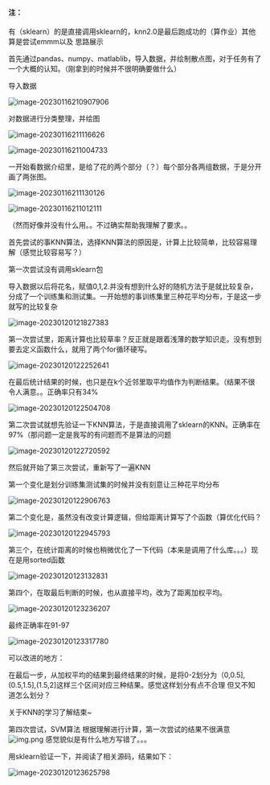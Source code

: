 #### 注：
有（sklearn）的是直接调用sklearn的，knn2.0是最后跑成功的（算作业）其他算是尝试emmm以及 思路展示



首先通过pandas、numpy、matlablib，导入数据，并绘制散点图，对于任务有了一个大概的认知。（刚拿到的时候并不很明确要做什么）

导入数据

![image-20230116210907906](C:\Users\Administrator\AppData\Roaming\Typora\typora-user-images\image-20230116210907906.png)

对数据进行分类整理，并绘图

![image-20230116211116626](C:\Users\Administrator\AppData\Roaming\Typora\typora-user-images\image-20230116211116626.png)

![image-20230116211004733](file://C:\Users\Administrator\AppData\Roaming\Typora\typora-user-images\image-20230116211004733.png?lastModify=1674188032)

一开始看数据介绍里，是给了花的两个部分（？）每个部分各两组数据，于是分开画了两张图。

![image-20230116211130126](file://C:\Users\Administrator\AppData\Roaming\Typora\typora-user-images\image-20230116211130126.png?lastModify=1674188097)

![image-20230116211012111](file://C:\Users\Administrator\AppData\Roaming\Typora\typora-user-images\image-20230116211012111.png?lastModify=1674188104)

（然而好像并没有什么用。。不过确实帮助我理解了要求。。

首先尝试的事KNN算法，选择KNN算法的原因是，计算上比较简单，比较容易理解（感觉比较容易写？）

第一次尝试没有调用sklearn包

导入数据以后将花名，赋值0,1,2.并没有想到什么好的随机方法于是就比较复杂，分成了一个训练集和测试集。一开始想的事训练集里三种花平均分布，于是这一步就写的比较复杂

![image-20230120121827383](C:\Users\Administrator\AppData\Roaming\Typora\typora-user-images\image-20230120121827383.png)

第一次尝试里，距离计算也比较草率？反正就是跟着浅薄的数学知识走。没有想到要去定义函数什么，就用了两个for循环硬写。

![image-20230120122252641](C:\Users\Administrator\AppData\Roaming\Typora\typora-user-images\image-20230120122252641.png)

在最后统计结果的时候，也只是在k个近邻里取平均值作为判断结果。（结果不很令人满意。。正确率只有34%

![image-20230120122504708](C:\Users\Administrator\AppData\Roaming\Typora\typora-user-images\image-20230120122504708.png)

第二次尝试就想先验证一下KNN算法，于是直接调用了sklearn的KNN。正确率在97%（那问题一定是我写的有问题而不是算法的问题

![image-20230120122720592](C:\Users\Administrator\AppData\Roaming\Typora\typora-user-images\image-20230120122720592.png)

然后就开始了第三次尝试，重新写了一遍KNN

第一个变化是划分训练集测试集的时候并没有刻意让三种花平均分布

![image-20230120122906763](C:\Users\Administrator\AppData\Roaming\Typora\typora-user-images\image-20230120122906763.png)

第二个变化是，虽然没有改变计算逻辑，但给距离计算写了个函数（算优化代码？

![image-20230120122945793](C:\Users\Administrator\AppData\Roaming\Typora\typora-user-images\image-20230120122945793.png)

第三个，在统计距离的时候也稍微优化了一下代码（本来是调用了什么库。。。）现在是用sorted函数

![image-20230120123132831](C:\Users\Administrator\AppData\Roaming\Typora\typora-user-images\image-20230120123132831.png)

第四个，在取最后判断的时候，也从直接平均，改为了距离加权平均。

![image-20230120123236207](C:\Users\Administrator\AppData\Roaming\Typora\typora-user-images\image-20230120123236207.png)

最终正确率在91-97

![image-20230120123317780](C:\Users\Administrator\AppData\Roaming\Typora\typora-user-images\image-20230120123317780.png)

可以改进的地方：

在最后一步，从加权平均的结果到最终结果的时候，是将0-2划分为（0,0.5],(0.5,1.5],(1.5,2]这样三个区间对应三种结果。感觉这样划分有点不合理 但又不知道怎么划分？

关于KNN的学习了解结束~

第四次尝试，SVM算法
根据理解进行计算，第一次尝试的结果不很满意
![img.png](img.png)
感觉貌似是有什么地方写错了。。。

用sklearn验证一下，并阅读了相关源码，结果如下：

![image-20230120123625798](C:\Users\Administrator\AppData\Roaming\Typora\typora-user-images\image-20230120123625798.png)


